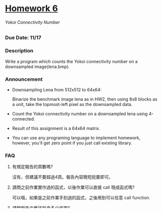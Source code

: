 # [Homework 6](http://cv2.csie.ntu.edu.tw/CV/hw2019/hw6.html)
###### Yokoi Connectivity Number
### Due Date: 11/17
### Description
Write a program which counts the Yokoi connectivity number on a downsampled image(lena.bmp).
### Announcement
 * Downsampling Lena from 512x512 to 64x64:
   
   Binarize the benchmark image lena as in HW2, then using 8x8 blocks as a unit, take the topmost-left pixel as the downsampled data.
   
 * Count the Yokoi connectivity number on a downsampled lena using 4-connected.
 * Result of this assignment is a 64x64 matrix.
 * You can use any programing language to implement homework, however, you'll get zero point if you just call existing library.
### FAQ
1. 有規定報告的頁數嗎?
   
   沒有，但建議不要超過4頁。報告內容簡短扼要即可。
   
2. 請問之前作業實作過的函式，以後作業可以直接 call 現成函式嗎?
   
   可以哦，如果是之前作業手刻過的函式，之後用到可以任意 call function.
   
3. 請問報告中應該包含多少張圖?
   
   一張圖，請將Yokoi connectivity number的matrix用一張圖表示。
   
   可以參照HW6封面哦。
   
4. 請問 Yokoi 的 label 0 要不要標示出來呢?
   
   都可以哦，封面為不標的結果。
   
5. 請問 matrix 是要把陣列內容印到一張圖上去，還是把內容 print 出來再截圖?
   
   Print 出在截圖就可以囉。
   
